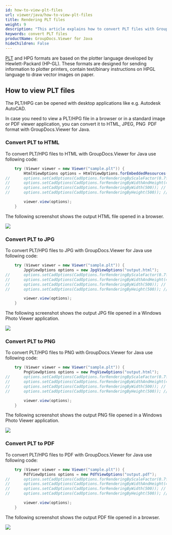 ```yaml
---
id: how-to-view-plt-files
url: viewer/java/how-to-view-plt-files
title: Rendering PLT files
weight: 9
description: "This article explains how to convert PLT files with GroupDocs.Viewer within your Java applications."
keywords: convert PLT files
productName: GroupDocs.Viewer for Java
hideChildren: False
---
```

[PLT](https://docs.fileformat.com/cad/plt/) and HPG formats are based on the plotter language developed by Hewlett-Packard (HP-GL). These formats are designed for sending information to plotter printers, contain text/binary instructions on HPGL language to draw vector images on paper.

## How to view PLT files

The PLT/HPG can be opened with desktop applications like e.g. Autodesk AutoCAD.

In case you need to view a PLT/HPG file in a browser or in a standard image or PDF viewer application, you can convert it to HTML, JPEG, PNG  PDF format with GroupDocs.Viewer for Java.

### Convert PLT to HTML

To convert PLT/HPG files to HTML with GroupDocs.Viewer for Java use following code:

```java
    try (Viewer viewer = new Viewer("sample.plt")) {
        HtmlViewOptions options = HtmlViewOptions.forEmbeddedResources("output.html");
//      options.setCadOptions(CadOptions.forRenderingByScaleFactor(0.7f)); // Render image and reduce it by 30%
//      options.setCadOptions(CadOptions.forRenderingByWidthAndHeight(400, 400)); // Render image and set output size to 400x400
//      options.setCadOptions(CadOptions.forRenderingByWidth(500)); // Render image, fix width by 500 px and recalculate height
//      options.setCadOptions(CadOptions.forRenderingByHeight(500)); // Render image, fix height by 500 px and recalculate width

        viewer.view(options);
    }
```

The following screenshot shows the output HTML file opened in a browser.

![](/viewer/java/images/how-to-view-plt-files.png)

### Convert PLT to JPG

To convert PLT/HPG files to JPG with GroupDocs.Viewer for Java use following code: 

```java
    try (Viewer viewer = new Viewer("sample.plt")) {
        JpgViewOptions options = new JpgViewOptions("output.html");
//      options.setCadOptions(CadOptions.forRenderingByScaleFactor(0.7f)); // Render image and reduce it by 30%
//      options.setCadOptions(CadOptions.forRenderingByWidthAndHeight(400, 400)); // Render image and set output size to 400x400
//      options.setCadOptions(CadOptions.forRenderingByWidth(500)); // Render image, fix width by 500 px and recalculate height
//      options.setCadOptions(CadOptions.forRenderingByHeight(500)); // Render image, fix height by 500 px and recalculate width

        viewer.view(options);
    }
```

The following screenshot shows the output JPG file opened in a Windows Photo Viewer application.

![](/viewer/java/images/how-to-view-plt-files_1.png)

### Convert PLT to PNG

To convert PLT/HPG files to PNG with GroupDocs.Viewer for Java use following code: 

```java
    try (Viewer viewer = new Viewer("sample.plt")) {
        PngViewOptions options = new PngViewOptions("output.html");
//      options.setCadOptions(CadOptions.forRenderingByScaleFactor(0.7f)); // Render image and reduce it by 30%
//      options.setCadOptions(CadOptions.forRenderingByWidthAndHeight(400, 400)); // Render image and set output size to 400x400
//      options.setCadOptions(CadOptions.forRenderingByWidth(500)); // Render image, fix width by 500 px and recalculate height
//      options.setCadOptions(CadOptions.forRenderingByHeight(500)); // Render image, fix height by 500 px and recalculate width

        viewer.view(options);
    }
```

The following screenshot shows the output PNG file opened in a Windows Photo Viewer application.

![](/viewer/java/images/how-to-view-plt-files_2.png)

### Convert PLT to PDF

To convert PLT/HPG files to PDF with GroupDocs.Viewer for Java use following code: 

```java
    try (Viewer viewer = new Viewer("sample.plt")) {
        PdfViewOptions options = new PdfViewOptions("output.pdf");
//      options.setCadOptions(CadOptions.forRenderingByScaleFactor(0.7f)); // Render image and reduce it by 30%
//      options.setCadOptions(CadOptions.forRenderingByWidthAndHeight(400, 400)); // Render image and set output size to 400x400
//      options.setCadOptions(CadOptions.forRenderingByWidth(500)); // Render image, fix width by 500 px and recalculate height
//      options.setCadOptions(CadOptions.forRenderingByHeight(500)); // Render image, fix height by 500 px and recalculate width

        viewer.view(options);
    }
```

The following screenshot shows the output PDF file opened in a browser.

![](/viewer/java/images/how-to-view-plt-files_3.png)
